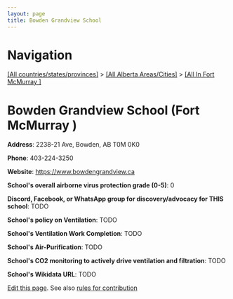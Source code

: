 ```yaml
---
layout: page
title: Bowden Grandview School
---
```

# Navigation

[[All countries/states/provinces]](../../..) > [[All Alberta Areas/Cities]](../..) > [[All In Fort McMurray ]](..)

# Bowden Grandview School (Fort McMurray )

**Address**: 2238-21 Ave, Bowden, AB T0M 0K0

**Phone**: 403-224-3250

**Website**: <https://www.bowdengrandview.ca>

**School's overall airborne virus protection grade (0-5)**: 0

**Discord, Facebook, or WhatsApp group for discovery/advocacy for THIS school**: TODO

**School's policy on Ventilation**: TODO

**School's Ventilation Work Completion**: TODO

**School's Air-Purification**: TODO

**School's CO2 monitoring to actively drive ventilation and filtration**: TODO

**School's Wikidata URL**: TODO


[Edit this page](https://github.com/ventilate-schools/AB/edit/main/./Fort_McMurray_/Bowden_Grandview_School.md). See also [rules for contribution](../../../contribution-rules/)